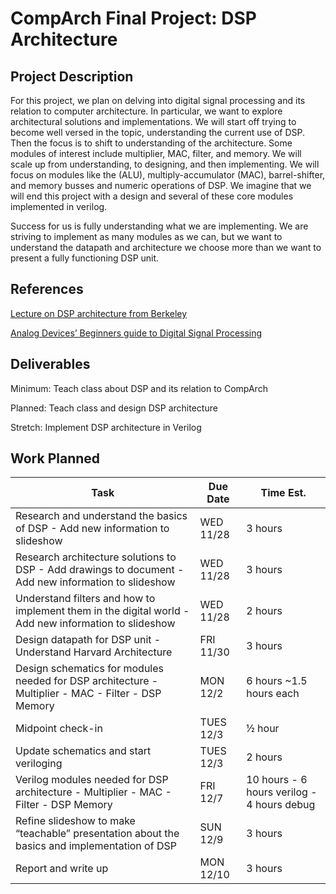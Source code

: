 # CompArch Final Project: DSP Architecture

## Project Description

For this project, we plan on delving into digital signal processing and its relation to computer architecture. In particular, we want to explore architectural solutions and implementations. We will start off trying to become well versed in the topic, understanding the current use of DSP. Then the focus is to shift to understanding of the architecture. Some modules of interest include multiplier, MAC, filter, and memory. We will scale up from understanding, to designing, and then implementing. We will focus on modules like the (ALU), multiply-accumulator (MAC), barrel-shifter, and memory busses­ and numeric operations of DSP. We imagine that we will end this project with a design and several of these core modules implemented in verilog.

Success for us is fully understanding what we are implementing. We are striving to implement as many modules as we can, but we want to understand the datapath and architecture we choose more than we want to present a fully functioning DSP unit.

## References

[Lecture on DSP architecture from Berkeley](http://bwrcs.eecs.berkeley.edu/Classes/CS252/Notes/Lec09-DSP.pdf)

[Analog Devices’ Beginners guide to Digital Signal Processing](https://www.analog.com/en/design-center/landing-pages/001/beginners-guide-to-dsp.html)

## Deliverables

Minimum: Teach class about DSP and its relation to CompArch

Planned: Teach class and design DSP architecture

Stretch: Implement DSP architecture in Verilog

## Work Planned

| Task                                                                                                 | Due Date  | Time Est.                                  |
|------------------------------------------------------------------------------------------------------|-----------|--------------------------------------------|
| Research and understand the basics of DSP - Add new information to slideshow                         | WED 11/28 | 3 hours                                    |
| Research architecture solutions to DSP - Add drawings to document - Add new information to slideshow | WED 11/28 | 3 hours                                    |
| Understand filters and how to implement them in the digital world - Add new information to slideshow | WED 11/28 | 2 hours                                    |
| Design datapath for DSP unit - Understand Harvard Architecture                                       | FRI 11/30 | 3 hours                                    |
| Design schematics for modules needed for DSP architecture - Multiplier - MAC - Filter - DSP Memory   | MON 12/2  | 6 hours ~1.5 hours each                    |
| Midpoint check-in                                                                                    | TUES 12/3 | ½ hour                                     |
| Update schematics and start veriloging                                                               | TUES 12/3 | 2 hours                                    |
| Verilog modules needed for DSP architecture  - Multiplier - MAC - Filter - DSP Memory                | FRI 12/7  | 10 hours - 6 hours verilog - 4 hours debug |
| Refine slideshow to make “teachable” presentation about the basics and implementation of DSP         | SUN 12/9  | 3 hours                                    |
| Report and write up                                                                                  | MON 12/10 | 3 hours                                    |
